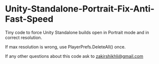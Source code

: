 # Unity-Standalone-Portrait-Fix-Anti-Fast-Speed

Tiny code to force Unity Standalone builds open in Portrait mode and in correct resolution.

If max resolution is wrong, use PlayerPrefs.DeleteAll() once.

If any other questions about this code ask to zakirshikhli@gmail.com
